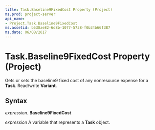 ```yaml
---
title: Task.Baseline9FixedCost Property (Project)
ms.prod: project-server
api_name:
- Project.Task.Baseline9FixedCost
ms.assetid: b538ae82-6d8b-1077-5738-f0b34b66f387
ms.date: 06/08/2017
---
```



# Task.Baseline9FixedCost Property (Project)

Gets or sets the baseline9 fixed cost of any nonresource expense for a **Task**. Read/write **Variant**.


## Syntax

 _expression_. **Baseline9FixedCost**

 _expression_ A variable that represents a **Task** object.


